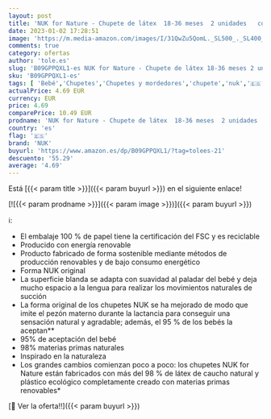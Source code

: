```yaml
---
layout: post
title: 'NUK for Nature - Chupete de látex  18-36 meses  2 unidades   color blanco'
date: 2023-01-02 17:28:51
image: 'https://m.media-amazon.com/images/I/31QwZu5QomL._SL500_._SL400_.jpg'
comments: true
category: ofertas
author: 'tole.es'
slug: 'B09GPPQXL1-es NUK for Nature - Chupete de látex 18-36 meses 2 unidades...'
sku: 'B09GPPQXL1-es'
tags: [ 'Bebé','Chupetes','Chupetes y mordedores','chupete','nuk','🇪🇸', ]
actualPrice: 4.69 EUR
currency: EUR
price: 4.69
comparePrice: 10.49 EUR
prodname: 'NUK for Nature - Chupete de látex  18-36 meses  2 unidades   color blanco'
country: 'es'
flag: '🇪🇸'
brand: 'NUK'
buyurl: 'https://www.amazon.es/dp/B09GPPQXL1/?tag=tolees-21'
descuento: '55.29'
average: '4.69'
---
```


Está [{{< param title >}}]({{< param buyurl >}}) en el siguiente enlace!

[![{{< param prodname >}}]({{< param image >}})]({{< param buyurl >}})

ℹ️:

- El embalaje 100 % de papel tiene la certificación del FSC y es reciclable
- Producido con energía renovable
- Producto fabricado de forma sostenible mediante métodos de producción renovables y de bajo consumo energético
- Forma NUK original
- La superficie blanda se adapta con suavidad al paladar del bebé y deja mucho espacio a la lengua para realizar los movimientos naturales de succión
- La forma original de los chupetes NUK se ha mejorado de modo que imite el pezón materno durante la lactancia para conseguir una sensación natural y agradable; además, el 95 % de los bebés la aceptan**
- 95% de aceptación del bebé
- 98% materias primas naturales
- Inspirado en la naturaleza
- Los grandes cambios comienzan poco a poco: los chupetes NUK for Nature están fabricados con más del 98 % de látex de caucho natural y plástico ecológico completamente creado con materias primas renovables*

[🛒 Ver la oferta!!]({{< param buyurl >}})
